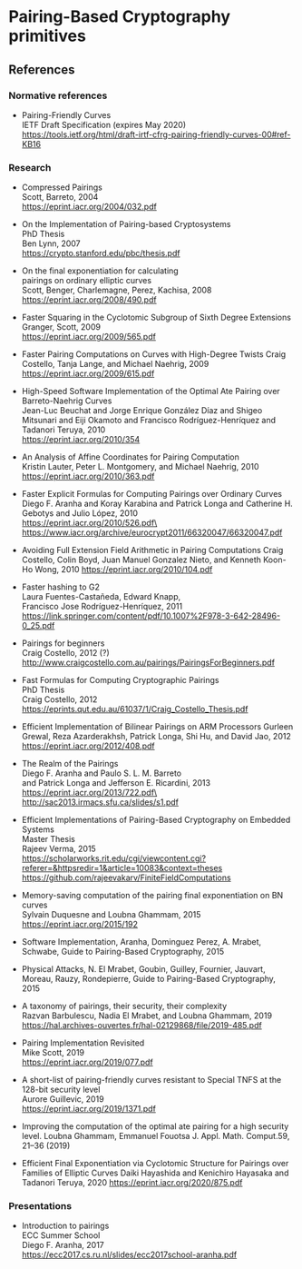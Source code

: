 # Pairing-Based Cryptography primitives

## References

### Normative references

- Pairing-Friendly Curves\
  IETF Draft Specification (expires May 2020)\
  https://tools.ietf.org/html/draft-irtf-cfrg-pairing-friendly-curves-00#ref-KB16

### Research

- Compressed Pairings\
  Scott, Barreto, 2004\
  https://eprint.iacr.org/2004/032.pdf

- On the Implementation of Pairing-based Cryptosystems\
  PhD Thesis\
  Ben Lynn, 2007\
  https://crypto.stanford.edu/pbc/thesis.pdf

- On the final exponentiation for calculating\
  pairings on ordinary elliptic curves\
  Scott, Benger, Charlemagne, Perez, Kachisa, 2008\
  https://eprint.iacr.org/2008/490.pdf

- Faster Squaring in the Cyclotomic Subgroup of Sixth Degree Extensions\
  Granger, Scott, 2009\
  https://eprint.iacr.org/2009/565.pdf

- Faster Pairing Computations on Curves with High-Degree Twists
  Craig Costello, Tanja Lange, and Michael Naehrig, 2009
  https://eprint.iacr.org/2009/615.pdf

- High-Speed Software Implementation of the Optimal Ate Pairing over Barreto-Naehrig Curves\
  Jean-Luc Beuchat and Jorge Enrique González Díaz and Shigeo Mitsunari and Eiji Okamoto and Francisco Rodríguez-Henríquez and Tadanori Teruya, 2010\
  https://eprint.iacr.org/2010/354

- An Analysis of Affine Coordinates for Pairing Computation\
  Kristin Lauter, Peter L. Montgomery, and Michael Naehrig, 2010\
  https://eprint.iacr.org/2010/363.pdf

- Faster Explicit Formulas for Computing Pairings over Ordinary Curves\
  Diego F. Aranha and Koray Karabina and Patrick Longa and Catherine H. Gebotys and Julio López, 2010\
  https://eprint.iacr.org/2010/526.pdf\
  https://www.iacr.org/archive/eurocrypt2011/66320047/66320047.pdf

- Avoiding Full Extension Field Arithmetic in Pairing Computations
  Craig Costello, Colin Boyd,
  Juan Manuel Gonzalez Nieto, and Kenneth Koon-Ho Wong, 2010
  https://eprint.iacr.org/2010/104.pdf

- Faster hashing to G2\
  Laura Fuentes-Castañeda, Edward Knapp,\
  Francisco Jose Rodríguez-Henríquez, 2011\
  https://link.springer.com/content/pdf/10.1007%2F978-3-642-28496-0_25.pdf

- Pairings for beginners\
  Craig Costello, 2012 (?)\
  http://www.craigcostello.com.au/pairings/PairingsForBeginners.pdf

- Fast Formulas for Computing Cryptographic Pairings\
  PhD Thesis\
  Craig Costello, 2012\
  https://eprints.qut.edu.au/61037/1/Craig_Costello_Thesis.pdf

- Efficient Implementation of Bilinear Pairings on ARM Processors
  Gurleen Grewal, Reza Azarderakhsh,
  Patrick Longa, Shi Hu, and David Jao, 2012
  https://eprint.iacr.org/2012/408.pdf

- The Realm of the Pairings\
  Diego F. Aranha and Paulo S. L. M. Barreto\
  and Patrick Longa and Jefferson E. Ricardini, 2013\
  https://eprint.iacr.org/2013/722.pdf\
  http://sac2013.irmacs.sfu.ca/slides/s1.pdf

- Efficient Implementations of Pairing-Based Cryptography on Embedded Systems\
  Master Thesis\
  Rajeev Verma, 2015\
  https://scholarworks.rit.edu/cgi/viewcontent.cgi?referer=&httpsredir=1&article=10083&context=theses
  https://github.com/rajeevakarv/FiniteFieldComputations

- Memory-saving computation of the pairing final exponentiation on BN curves\
  Sylvain Duquesne and Loubna Ghammam, 2015\
  https://eprint.iacr.org/2015/192

- Software Implementation,
  Aranha, Dominguez Perez, A. Mrabet, Schwabe,
  Guide to Pairing-Based Cryptography, 2015

- Physical Attacks,
  N. El Mrabet, Goubin, Guilley, Fournier, Jauvart, Moreau, Rauzy, Rondepierre,
  Guide to Pairing-Based Cryptography, 2015

- A taxonomy of pairings, their security, their complexity\
  Razvan Barbulescu, Nadia El Mrabet, and Loubna Ghammam, 2019\
  https://hal.archives-ouvertes.fr/hal-02129868/file/2019-485.pdf

- Pairing Implementation Revisited\
  Mike Scott, 2019\
  https://eprint.iacr.org/2019/077.pdf

- A short-list of pairing-friendly curves resistant to Special TNFS at the 128-bit security level\
  Aurore Guillevic, 2019\
  https://eprint.iacr.org/2019/1371.pdf

- Improving the computation of the optimal ate pairing
  for a high security level.
  Loubna Ghammam, Emmanuel Fouotsa
  J. Appl. Math. Comput.59, 21–36 (2019)

- Efficient Final Exponentiation
  via Cyclotomic Structure for Pairings
  over Families of Elliptic Curves
  Daiki Hayashida and Kenichiro Hayasaka
  and Tadanori Teruya, 2020
  https://eprint.iacr.org/2020/875.pdf

### Presentations

- Introduction to pairings\
  ECC Summer School\
  Diego F. Aranha, 2017\
  https://ecc2017.cs.ru.nl/slides/ecc2017school-aranha.pdf
